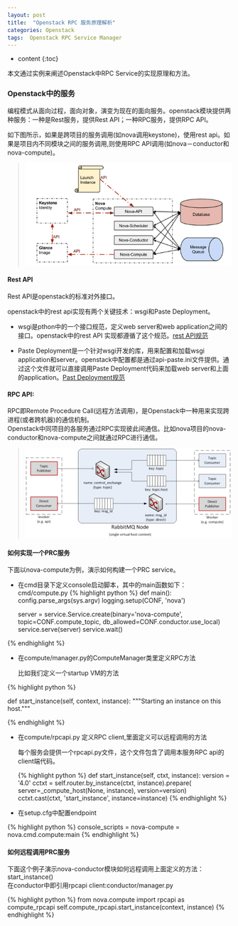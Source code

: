 ```yaml
---
layout: post
title:  "Openstack RPC 服务原理解析"
categories: Openstack 
tags:  Openstack RPC Service Manager
---
```


* content
{:toc}

本文通过实例来阐述Openstack中RPC Service的实现原理和方法。





###  Openstack中的服务

编程模式从面向过程，面向对象，演变为现在的面向服务。openstack模块提供两种服务：一种是Rest服务，提供Rest API；一种RPC服务，提供RPC API。    

如下图所示，如果是跨项目的服务调用(如nova调用keystone)，使用rest api。如果是项目内不同模块之间的服务调用,则使用RPC API调用(如nova－conductor和nova-compute)。

  > ![](/assets/restrpc.png) 


#### Rest API    
     
 Rest API是openstack的标准对外接口。
 
openstack中的rest api实现有两个关键技术：wsgi和Paste Deployment。

- wsgi是pthon中的一个接口规范，定义web server和web application之间的接口。openstack中的rest API 实现都遵循了这个规范。[rest API规范](http://legacy.python.org/dev/peps/pep-0333/)

- Paste Deployment是一个针对wsgi开发的库，用来配置和加载wsgi application和server。openstack中配置都是通过api-paste.ini文件提供。通过这个文件就可以直接调用Paste Deployment代码来加载web server和上面的application。[Past Deployment规范](http://pythonpaste.org/deploy/)
 
   
 
#### RPC API:
 
 RPC即Remote Procedure Call(远程方法调用)，是Openstack中一种用来实现跨进程(或者跨机器)的通信机制。    
 Openstack中同项目的各服务通过RPC实现彼此间通信。比如nova项目的nova-conductor和nova-compute之间就通过RPC进行通信。
  
  > ![](/assets/rabt.png) 
 
#### 如何实现一个PRC服务 

 下面以nova-compute为例，演示如何构建一个PRC service。
 
 - 在cmd目录下定义console启动脚本，其中的main函数如下：cmd/compute.py
  {% highlight python %}
  def main():
    config.parse_args(sys.argv)
    logging.setup(CONF, 'nova')
    
    server = service.Service.create(binary='nova-compute',
                                    topic=CONF.compute_topic,
                                    db_allowed=CONF.conductor.use_local)
    service.serve(server)
    service.wait()

  {% endhighlight %}
 
 - 在compute/manager.py的ComputeManager类里定义RPC方法
 
   比如我们定义一个startup VM的方法
   
  {% highlight python %}
  
def start_instance(self, context, instance):
        """Starting an instance on this host."""

  {% endhighlight %} 

- 在compute/rpcapi.py 定义RPC client,里面定义可以远程调用的方法

  每个服务会提供一个rpcapi.py文件，这个文件包含了调用本服务RPC api的client端代码。
  
   {% highlight python %}
def start_instance(self, ctxt, instance):
        version = '4.0'
        cctxt = self.router.by_instance(ctxt, instance).prepare(
                server=_compute_host(None, instance), version=version)
        cctxt.cast(ctxt, 'start_instance', instance=instance)
  {% endhighlight %}   

- 在setup.cfg中配置endpoint

{% highlight python %}
  console_scripts =
    nova-compute = nova.cmd.compute:main
 {% endhighlight %}   
 
####  如何远程调用PRC服务

  下面这个例子演示nova-conductor模块如何远程调用上面定义的方法：start_instance()    
  在conductor中即引用rpcapi client:conductor/manager.py
  
  {% highlight python %}
   from nova.compute import rpcapi as compute_rpcapi
   self.compute_rpcapi.start_instance(context, instance)
  {% endhighlight %}  
  
  